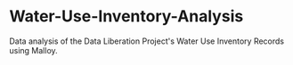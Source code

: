 # Water-Use-Inventory-Analysis
Data analysis of the Data Liberation Project's Water Use Inventory Records using Malloy.
